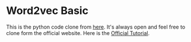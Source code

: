 # Word2vec Basic
This is the python code clone from <a href="https://github.com/tensorflow/tensorflow/tree/master/tensorflow/examples/tutorials/word2vec">here</a>.
It's always open and feel free to clone form the official website.
Here is the <a href="https://www.tensorflow.org/versions/r0.11/tutorials/word2vec/index.html">Official Tutorial</a>.
